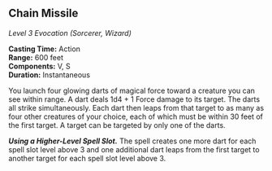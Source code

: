 ## Chain Missile
*Level 3 Evocation (Sorcerer, Wizard)*

**Casting Time:** Action  
**Range:** 600 feet  
**Components:** V, S  
**Duration:** Instantaneous

You launch four glowing darts of magical force toward a creature you can see within range. A dart deals 1d4 + 1 Force damage to its target. The darts all strike simultaneously. Each dart then leaps from that target to as many as four other creatures of your choice, each of which must be within 30 feet of the first target. A target can be targeted by only one of the darts.  

***Using a Higher-Level Spell Slot.*** The spell creates one more dart for each spell slot level above 3 and one additional dart leaps from the first target to another target for each spell slot level above 3.